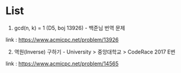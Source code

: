 # List #

1. gcd(n, k) = 1 (D5, boj 13926) - 백준님 번역 문제

link : https://www.acmicpc.net/problem/13926

2. 역원(Inverse) 구하기 - University > 중앙대학교 > CodeRace 2017 E번
   
link : https://www.acmicpc.net/problem/14565
